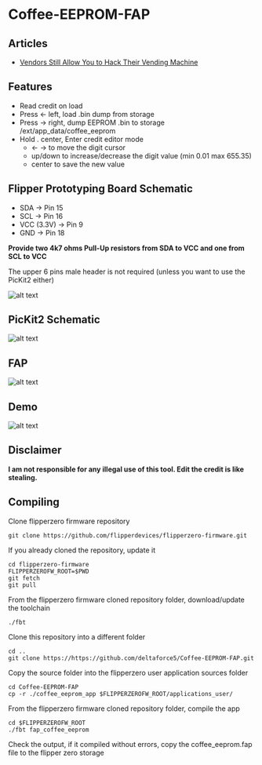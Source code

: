 # Coffee-EEPROM-FAP

## Articles
- [Vendors Still Allow You to Hack Their Vending Machine](https://medium.com/@nic_whr/vendors-still-allow-you-to-hack-the-vending-machine-34ddad81dbad)

## Features
- Read credit on load
- Press <- left, load .bin dump from storage
- Press -> right, dump EEPROM .bin to storage /ext/app_data/coffee_eeprom
- Hold . center, Enter credit editor mode
    - <- -> to move the digit cursor
    - up/down to increase/decrease the digit value (min 0.01 max 655.35)
    - center to save the new value

## Flipper Prototyping Board Schematic

- SDA -> Pin 15
- SCL -> Pin 16
- VCC (3.3V) -> Pin 9
- GND -> Pin 18

**Provide two 4k7 ohms Pull-Up resistors from SDA to VCC and one from SCL to VCC**

The upper 6 pins male header is not required (unless you want to use the PicKit2 either)

![alt text](https://github.com/wh00hw/Coffee-EEPROM-FAP/raw/master/assets/schema.png)


## PicKit2 Schematic

![alt text](https://github.com/wh00hw/Coffee-EEPROM-FAP/raw/master/assets/a74c600b-28eb-400c-b6e2-54530d133a6a.jpg)


## FAP

![alt text](https://github.com/wh00hw/Coffee-EEPROM-FAP/raw/master/assets/Screenshot.png)

## Demo

![alt text](https://github.com/wh00hw/Coffee-EEPROM-FAP/raw/master/assets/flipper.jpg)

## Disclaimer
**I am not responsible for any illegal use of this tool. Edit the credit is like stealing.**

## Compiling
Clone flipperzero firmware repository
```
git clone https://github.com/flipperdevices/flipperzero-firmware.git
```

If you already cloned the repository, update it
```
cd flipperzero-firmware
FLIPPERZEROFW_ROOT=$PWD
git fetch
git pull
```

From the flipperzero firmware cloned repository folder, download/update the toolchain
```
./fbt
```

Clone this repository into a different folder
```
cd ..
git clone https://https://github.com/deltaforce5/Coffee-EEPROM-FAP.git
```

Copy the source folder into the flipperzero user application sources folder
```
cd Coffee-EEPROM-FAP
cp -r ./coffee_eeprom_app $FLIPPERZEROFW_ROOT/applications_user/
```

From the flipperzero firmware cloned repository folder, compile the app
```
cd $FLIPPERZEROFW_ROOT
./fbt fap_coffee_eeprom
```

Check the output, if it compiled without errors, copy the coffee_eeprom.fap file to the flipper zero storage
